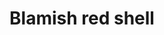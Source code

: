 ---
layout: item
title: Blamish red shell
item-id: 3347
datatable: true
id: 3347
name: "Blamish red shell"
members: true
lowalch: 60
highalch: 90
examine: "A large red and black blamish snail shell, looks protective."
monsters:
  - id: 2645
    name: "Blood Blamish Snail"
    members: true
    combat_level: 20
    wiki_url: "https://oldschool.runescape.wiki/w/Blood_Blamish_Snail#Round"
    drops:
      - quantity: "1"
        rarity: 1
        drop_requirements: null
---